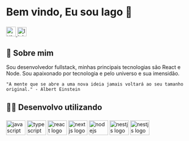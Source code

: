 # Bem vindo, Eu sou Iago 👾

###

<div>
  <a target="_blank" href="https://www.linkedin.com/in/iago-alves-2232b81b8/">
    <img src="https://img.shields.io/badge/my_portfolio-000?style=for-the-badge&logo=ko-fi&logoColor=white" height="26" alt="youtube logo"  />
  </a>
  <a target="_blank" href="https://iagoalves-portifolio.herokuapp.com/">
   <img src="https://img.shields.io/static/v1?message=LinkedIn&logo=linkedin&label=&color=0077B5&logoColor=white&labelColor=&style=for-the-badge" height="25" alt="linkedin logo"  />
  </a>
  
</div>

###

## 🚀 Sobre mim
Sou desenvolvedor fullstack, minhas principais tecnologias são React e Node. Sou apaixonado por tecnologia e pelo universo e sua imensidão.

`"A mente que se abre a uma nova ideia jamais voltará ao seu tamanho original." - Albert Einstein`


## 👨‍💻 Desenvolvo utilizando

###

<div align="left">
  <img src="https://cdn.jsdelivr.net/gh/devicons/devicon/icons/javascript/javascript-original.svg" height="40" width="52" alt="javascript logo"  />
  <img src="https://cdn.jsdelivr.net/gh/devicons/devicon/icons/typescript/typescript-original.svg" height="40" width="52" alt="typescript logo"  />
  <img src="https://cdn.jsdelivr.net/gh/devicons/devicon/icons/react/react-original.svg" height="40" width="52" alt="react logo"  />
  <img src="https://cdn.jsdelivr.net/gh/devicons/devicon/icons/nextjs/nextjs-original.svg" height="40" width="52" alt="nextjs logo"  />
  <img src="https://cdn.jsdelivr.net/gh/devicons/devicon/icons/nodejs/nodejs-original.svg" height="40" width="52" alt="nodejs logo"  />
  <img src="https://cdn.jsdelivr.net/gh/devicons/devicon/icons/nestjs/nestjs-plain.svg" height="40" width="52" alt="nestjs logo"  />
  <img src="https://avatars.githubusercontent.com/u/20658825?s=200&v=4" height="40" width="52" alt="nestjs logo"  />
</div>


